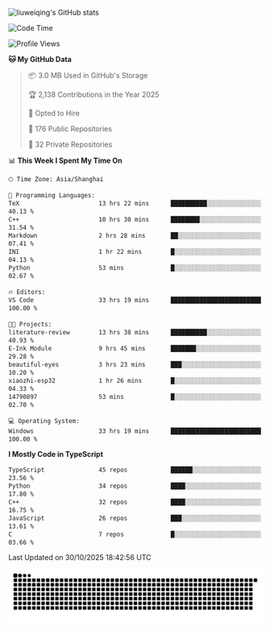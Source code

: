 ![liuweiqing's GitHub stats](https://github-readme-stats.vercel.app/api?username=14790897&show_icons=true&locale=cn&include_all_commits=true&count_private=true)

<!-- <iframe src="https://mygithub.14790897.xyz/14790897/" width="100%" height="800" style="border:1px solid black;">
</iframe> -->

<!--START_SECTION:waka-->
![Code Time](http://img.shields.io/badge/Code%20Time-2%2C698%20hrs%2015%20mins-blue)

![Profile Views](http://img.shields.io/badge/Profile%20Views-30-blue)

**🐱 My GitHub Data** 

> 📦 3.0 MB Used in GitHub's Storage 
 > 
> 🏆 2,138 Contributions in the Year 2025
 > 
> 💼 Opted to Hire
 > 
> 📜 176 Public Repositories 
 > 
> 🔑 32 Private Repositories 
 > 
📊 **This Week I Spent My Time On** 

```text
🕑︎ Time Zone: Asia/Shanghai

💬 Programming Languages: 
TeX                      13 hrs 22 mins      ██████████░░░░░░░░░░░░░░░   40.13 % 
C++                      10 hrs 30 mins      ████████░░░░░░░░░░░░░░░░░   31.54 % 
Markdown                 2 hrs 28 mins       ██░░░░░░░░░░░░░░░░░░░░░░░   07.41 % 
INI                      1 hr 22 mins        █░░░░░░░░░░░░░░░░░░░░░░░░   04.13 % 
Python                   53 mins             █░░░░░░░░░░░░░░░░░░░░░░░░   02.67 % 

🔥 Editors: 
VS Code                  33 hrs 19 mins      █████████████████████████   100.00 % 

🐱‍💻 Projects: 
literature-review        13 hrs 38 mins      ██████████░░░░░░░░░░░░░░░   40.93 % 
E-Ink Module             9 hrs 45 mins       ███████░░░░░░░░░░░░░░░░░░   29.28 % 
beautiful-eyes           3 hrs 23 mins       ███░░░░░░░░░░░░░░░░░░░░░░   10.20 % 
xiaozhi-esp32            1 hr 26 mins        █░░░░░░░░░░░░░░░░░░░░░░░░   04.33 % 
14790897                 53 mins             █░░░░░░░░░░░░░░░░░░░░░░░░   02.70 % 

💻 Operating System: 
Windows                  33 hrs 19 mins      █████████████████████████   100.00 % 
```

**I Mostly Code in TypeScript** 

```text
TypeScript               45 repos            ██████░░░░░░░░░░░░░░░░░░░   23.56 % 
Python                   34 repos            ████░░░░░░░░░░░░░░░░░░░░░   17.80 % 
C++                      32 repos            ████░░░░░░░░░░░░░░░░░░░░░   16.75 % 
JavaScript               26 repos            ███░░░░░░░░░░░░░░░░░░░░░░   13.61 % 
C                        7 repos             █░░░░░░░░░░░░░░░░░░░░░░░░   03.66 % 
```




 Last Updated on 30/10/2025 18:42:56 UTC
<!--END_SECTION:waka-->

<picture>
  <source media="(prefers-color-scheme: dark)" srcset="https://raw.githubusercontent.com/14790897/14790897/output/github-contribution-grid-snake-dark.svg" />
  <source media="(prefers-color-scheme: light)" srcset="https://raw.githubusercontent.com/14790897/14790897/output/github-contribution-grid-snake.svg" />
  <img alt="github-snake" src="https://raw.githubusercontent.com/14790897/14790897/output/github-contribution-grid-snake.svg" />
</picture>
